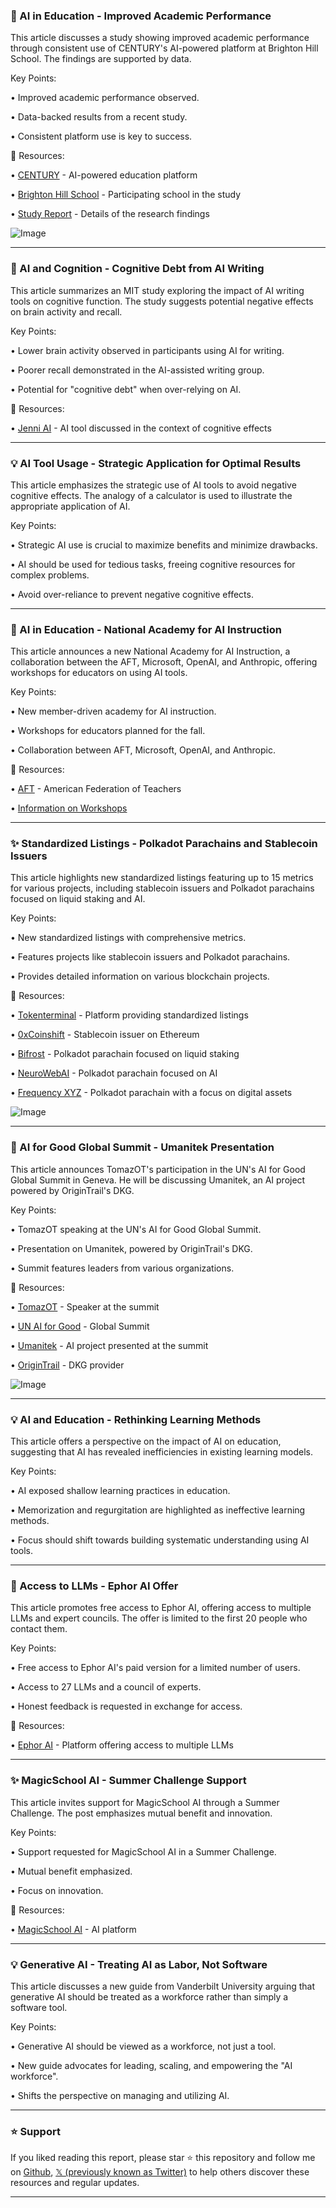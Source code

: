### 🤖 AI in Education - Improved Academic Performance

This article discusses a study showing improved academic performance through consistent use of CENTURY's AI-powered platform at Brighton Hill School.  The findings are supported by data.

Key Points:

•  Improved academic performance observed.


•  Data-backed results from a recent study.


•  Consistent platform use is key to success.


🔗 Resources:

• [CENTURY](https://x.com/ThisIsCentury) - AI-powered education platform

• [Brighton Hill School](https://x.com/BrightonHillSch) - Participating school in the study

• [Study Report](https://t.co/TtirLoEUZJ) - Details of the research findings


![Image](https://pbs.twimg.com/media/GvaTH_3XcAAxhS8?format=jpg&name=small)

---
### 🤖 AI and Cognition - Cognitive Debt from AI Writing

This article summarizes an MIT study exploring the impact of AI writing tools on cognitive function. The study suggests potential negative effects on brain activity and recall.

Key Points:

• Lower brain activity observed in participants using AI for writing.


• Poorer recall demonstrated in the AI-assisted writing group.


• Potential for "cognitive debt" when over-relying on AI.



🔗 Resources:

• [Jenni AI](https://x.com/whoisjenniai) -  AI tool discussed in the context of cognitive effects


---
### 💡 AI Tool Usage - Strategic Application for Optimal Results

This article emphasizes the strategic use of AI tools to avoid negative cognitive effects.  The analogy of a calculator is used to illustrate the appropriate application of AI.

Key Points:

•  Strategic AI use is crucial to maximize benefits and minimize drawbacks.


• AI should be used for tedious tasks, freeing cognitive resources for complex problems.


• Avoid over-reliance to prevent negative cognitive effects.


---
### 🚀 AI in Education - National Academy for AI Instruction

This article announces a new National Academy for AI Instruction, a collaboration between the AFT, Microsoft, OpenAI, and Anthropic, offering workshops for educators on using AI tools.

Key Points:

• New member-driven academy for AI instruction.


• Workshops for educators planned for the fall.


• Collaboration between AFT, Microsoft, OpenAI, and Anthropic.


🔗 Resources:

• [AFT](https://x.com/aft) - American Federation of Teachers

• [Information on Workshops](https://t.co/eN8XH4mBzI)


---
### ✨ Standardized Listings - Polkadot Parachains and Stablecoin Issuers

This article highlights new standardized listings featuring up to 15 metrics for various projects, including stablecoin issuers and Polkadot parachains focused on liquid staking and AI.

Key Points:

• New standardized listings with comprehensive metrics.


• Features projects like stablecoin issuers and Polkadot parachains.


• Provides detailed information on various blockchain projects.



🔗 Resources:

• [Tokenterminal](https://x.com/tokenterminal) - Platform providing standardized listings

• [0xCoinshift](https://x.com/0xCoinshift) - Stablecoin issuer on Ethereum

• [Bifrost](https://x.com/Bifrost) - Polkadot parachain focused on liquid staking

• [NeuroWebAI](https://x.com/NeuroWebAI) - Polkadot parachain focused on AI

• [Frequency XYZ](https://x.com/frequency_xyz) - Polkadot parachain with a focus on digital assets


![Image](https://pbs.twimg.com/media/GvW7OcSW0AA-yjb?format=jpg&name=small)

---
### 🚀 AI for Good Global Summit - Umanitek Presentation

This article announces TomazOT's participation in the UN's AI for Good Global Summit in Geneva. He will be discussing Umanitek, an AI project powered by OriginTrail's DKG.

Key Points:

• TomazOT speaking at the UN's AI for Good Global Summit.


• Presentation on Umanitek, powered by OriginTrail's DKG.


•  Summit features leaders from various organizations.


🔗 Resources:

• [TomazOT](https://x.com/TomazOT) - Speaker at the summit

• [UN AI for Good](https://x.com/AIforGood) -  Global Summit

• [Umanitek](https://x.com/umanitek) -  AI project presented at the summit

• [OriginTrail](https://x.com/origin_trail) -  DKG provider


![Image](https://pbs.twimg.com/media/GvVzex8W4AA6dYt?format=jpg&name=small)

---
### 💡 AI and Education - Rethinking Learning Methods

This article offers a perspective on the impact of AI on education, suggesting that AI has revealed inefficiencies in existing learning models.

Key Points:

• AI exposed shallow learning practices in education.


•  Memorization and regurgitation are highlighted as ineffective learning methods.


• Focus should shift towards building systematic understanding using AI tools.



---
### 🚀 Access to LLMs - Ephor AI Offer

This article promotes free access to Ephor AI, offering access to multiple LLMs and expert councils.  The offer is limited to the first 20 people who contact them.

Key Points:

• Free access to Ephor AI's paid version for a limited number of users.


•  Access to 27 LLMs and a council of experts.


•  Honest feedback is requested in exchange for access.



🔗 Resources:

• [Ephor AI](http://ephor.ai) - Platform offering access to multiple LLMs


---
### ✨ MagicSchool AI - Summer Challenge Support

This article invites support for MagicSchool AI through a Summer Challenge. The post emphasizes mutual benefit and innovation.

Key Points:

• Support requested for MagicSchool AI in a Summer Challenge.


•  Mutual benefit emphasized.


•  Focus on innovation.


🔗 Resources:

• [MagicSchool AI](https://x.com/magicschoolai) - AI platform


---
### 💡 Generative AI - Treating AI as Labor, Not Software

This article discusses a new guide from Vanderbilt University arguing that generative AI should be treated as a workforce rather than simply a software tool.

Key Points:

• Generative AI should be viewed as a workforce, not just a tool.


•  New guide advocates for leading, scaling, and empowering the "AI workforce".


•  Shifts the perspective on managing and utilizing AI.


---

### ⭐️ Support

If you liked reading this report, please star ⭐️ this repository and follow me on [Github](https://github.com/Drix10), [𝕏 (previously known as Twitter)](https://x.com/DRIX_10_) to help others discover these resources and regular updates.

---